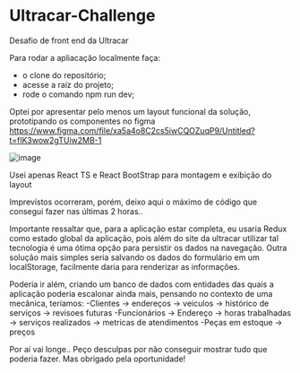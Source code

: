 # Ultracar-Challenge
Desafio de front end da Ultracar

Para rodar a apliacação localmente faça:
- o clone do repositório;
- acesse a raíz do projeto;
- rode o comando npm run dev;

Optei por apresentar pelo menos um layout funcional da solução, prototipando os componentes no figma
https://www.figma.com/file/xa5a4o8C2cs5iwCQOZuqP9/Untitled?t=flK3wow2gTUiw2MB-1

![image](https://user-images.githubusercontent.com/103835965/232917834-30c52982-3091-4cd7-8418-03bb533977a5.png)

Usei apenas React TS e React BootStrap para montagem e exibição do layout

Imprevistos ocorreram, porém, deixo aqui o máximo de código que consegui fazer nas últimas 2 horas..

Importante ressaltar que, para a aplicação estar completa, eu usaria Redux como estado global da aplicação, pois além do site da ultracar utilizar tal tecnologia
é uma ótima opção para persistir os dados na navegação.
Outra solução mais simples seria salvando os dados do formulário em um localStorage, facilmente daria para renderizar as informações.

Poderia ir além, criando um banco de dados com entidades das quais a aplicação poderia escalonar ainda mais, pensando no contexto de uma mecânica, teríamos:
-Clientes -> endereços -> veiculos -> histórico de serviços -> revisoes futuras
-Funcionários -> Endereço -> horas trabalhadas -> serviços realizados -> metricas de atendimentos
-Peças em estoque -> preços

Por aí vai longe.. 
Peço desculpas por não conseguir mostrar tudo que poderia fazer. Mas obrigado pela oportunidade!
